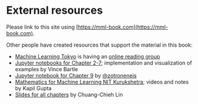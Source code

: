 ---
---

# External resources

Please link to this site using [https://mml-book.com](https://mml-book.com).

Other people have created resources that support the material in this book:

- [Machine Learning Tokyo](https://mltokyo.ai/) is having an [online reading group](https://www.meetup.com/en-AU/Machine-Learning-Tokyo/)
- [Jupyter notebooks for Chapter 2-7](https://github.com/vbartle/MML-Companion); implementation and visualization of examples by Vince Bartle
- [Jupyter notebook for Chapter 9](https://github.com/zotroneneis/machine_learning_basics/blob/master/bayesian_linear_regression.ipynb) by [@zotroneneis](https://github.com/zotroneneis)
- [Mathematics for Machine Learning NIT Kurukshetra](https://www.youtube.com/playlist?list=PLhaKPfXHFtO_Qzzxku7zoiSIsczpISFZI); videos and notes by Kapil Gupta
- [Slides for all chapters](https://josephcclin.github.io/courses/machine_learning_math.htm) by Chuang-Chieh Lin
